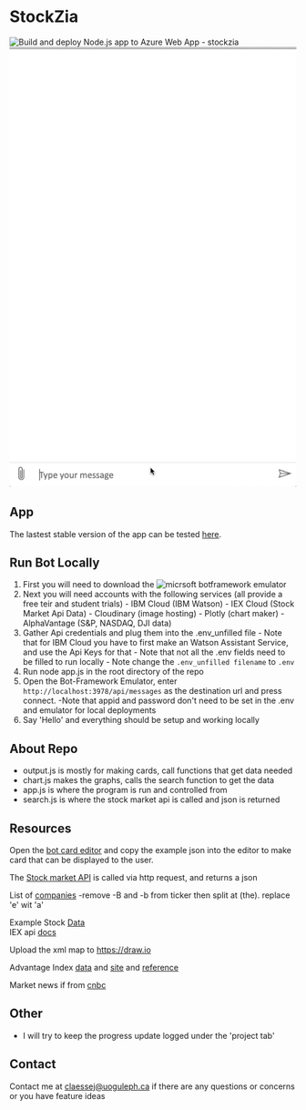 # StockZia
![Build and deploy Node.js app to Azure Web App - stockzia](https://github.com/Claessens14/StockBot/workflows/Build%20and%20deploy%20Node.js%20app%20to%20Azure%20Web%20App%20-%20stockzia/badge.svg)    
[![Chatbot Gif](./assets/photos/sample_chat_gif.gif)](https://youtu.be/2l6Mg-fjxEk)

## App
The lastest stable version of the app can be tested [here](https://webchat.botframework.com/embed/StockZia_Bot_Channel_Linux/gemini?b=StockZia_Bot_Channel_Linux&s=Yvp7bW7sc7Q.Xu6lkr1z2l6l0GW_gcqTBCievCeTPy0IC3CL3vHxKWE&username=You).

## Run Bot Locally

1. First you will need to download the ![micrsoft botframework emulator](https://github.com/Microsoft/BotFramework-Emulator)
2. Next you will need accounts with the following services (all provide a free teir and student trials)
        - IBM Cloud (IBM Watson)
        - IEX Cloud (Stock Market Api Data)
        - Cloudinary (image hosting)
        - Plotly (chart maker)
        - AlphaVantage (S&P, NASDAQ, DJI data)
3. Gather Api credentials and plug them into the .env_unfilled file
        - Note that for IBM Cloud you have to first make an Watson Assistant Service, and use the Api Keys for that
        - Note that not all the .env fields need to be filled to run locally
        - Note change the `.env_unfilled filename` to `.env`
4. Run node app.js in the root directory of the repo
5. Open the Bot-Framework Emulator, enter `http://localhost:3978/api/messages` as the destination url and press connect.
        -Note that appid and password don't need to be set in the .env and emulator for local deployments 
6. Say 'Hello' and everything should be setup and working locally

## About Repo

* output.js is mostly for making cards, call functions that get data needed
* chart.js makes the graphs, calls the search function to get the data
* app.js is where the program is run and controlled from
* search.js is where the stock market api is called and json is returned

## Resources

Open the [bot card editor](http://adaptivecards.io/visualizer/index.html?hostApp=Facebook%20(Bot%20Framework)) and copy the example json into the editor to make card that can be displayed to the user.


The [Stock market API](https://iextrading.com/developer/docs/#batch-requests) is called via http request, and returns a json

List of [companies](https://api.iextrading.com/1.0/ref-data/symbols)
-remove -B and -b from ticker then split at (the). replace 'e' wit 'a'

Example Stock [Data](https://api.iextrading.com/1.0/stock/aapl/batch?types=company,logo,quote,stats,financials,news,chart,earnings)  
IEX api [docs](https://iextrading.com/developer/docs/#stocks)  

Upload the xml map to https://draw.io

Advantage Index [data](https://www.alphavantage.co/query?function=TIME_SERIES_INTRADAY&symbol=^GSPC&interval=60min&apikey=your_api_key&outputsize=full) and [site](https://www.alphavantage.co/documentation/) and [reference](https://www.alpha-vantage.community/post/world-indexes-9627480?highlight=gspc)  

Market news if from [cnbc](https://newsapi.org/s/cnbc-api)

## Other 
- I will try to keep the progress update logged under the 'project tab'

## Contact
Contact me at claessej@uoguleph.ca if there are any questions or concerns or you have feature ideas